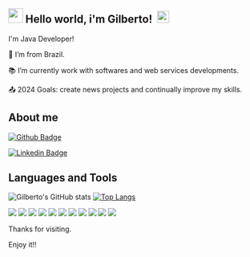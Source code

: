 ## <img src="https://github.com/TheDudeThatCode/TheDudeThatCode/blob/master/Assets/Hi.gif" width="29px"> **Hello world, i'm Gilberto!** &nbsp;<img src="https://github.com/TheDudeThatCode/TheDudeThatCode/blob/master/Assets/Earth.gif" width="24px">

I'm Java Developer!

:house_with_garden: I’m from Brazil.

:books: I’m currently work with softwares and web services developments.

:outbox_tray: 2024 Goals: create news projects and continually improve my skills.

## About me

[![Github Badge](https://img.shields.io/badge/-Github-000?style=flat-square&logo=Github&logoColor=white&link=https://github.com/GilbertoJNJ)](https://github.com/GilbertoJNJ)

[![Linkedin Badge](https://img.shields.io/badge/-LinkedIn-blue?style=flat-square&logo=Linkedin&logoColor=white&link=https://www.linkedin.com/in/gilbertojnj)]( https://www.linkedin.com/in/gilbertojnj)

## Languages and Tools

![Gilberto's GitHub stats](https://github-readme-stats.vercel.app/api?username=GilbertoJNJ&show_icons=true&theme=dark)
[![Top Langs](https://github-readme-stats.vercel.app/api/top-langs/?username=GilbertoJNJ&show_icons=true&theme=dark)](https://github.com/GilbertoJNJ/github-readme-stats)

<img src = "https://img.shields.io/badge/Java-ED8B00?style=for-the-badge&logo=java&logoColor=white" />
<img src = "https://img.shields.io/badge/kotlin-%237F52FF.svg?style=for-the-badge&logo=kotlin&logoColor=white" />
<img src = "https://img.shields.io/badge/Spring-6DB33F?style=for-the-badge&logo=spring&logoColor=white" />
<img src = "https://img.shields.io/badge/Git-F05032?style=for-the-badge&logo=git&logoColor=white" />
<img src = "https://img.shields.io/badge/apache_maven-C71A36?style=for-the-badge&logo=apachemaven&logoColor=white" />
<img src = "https://img.shields.io/badge/Gradle-02303A.svg?style=for-the-badge&logo=Gradle&logoColor=white" />
<img src = "https://img.shields.io/badge/Junit5-25A162?style=for-the-badge&logo=junit5&logoColor=white" />
<img src = "https://img.shields.io/badge/docker-%230db7ed.svg?style=for-the-badge&logo=docker&logoColor=white" />
<img src = "https://img.shields.io/badge/postgres-%23316192.svg?style=for-the-badge&logo=postgresql&logoColor=white" />
<img src = "https://img.shields.io/badge/mysql-%2300f.svg?style=for-the-badge&logo=mysql&logoColor=white" />
<img src = "https://img.shields.io/badge/AWS-%23FF9900.svg?style=for-the-badge&logo=amazon-aws&logoColor=white" />

Thanks for visiting.

Enjoy it!! 
